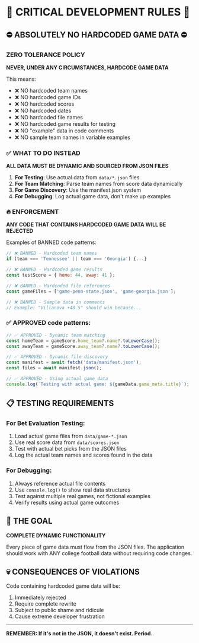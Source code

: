 # 🚨 CRITICAL DEVELOPMENT RULES 🚨

## ⛔ ABSOLUTELY NO HARDCODED GAME DATA ⛔

### ZERO TOLERANCE POLICY

**NEVER, UNDER ANY CIRCUMSTANCES, HARDCODE GAME DATA**

This means:
- ❌ NO hardcoded team names
- ❌ NO hardcoded game IDs  
- ❌ NO hardcoded scores
- ❌ NO hardcoded dates
- ❌ NO hardcoded file names
- ❌ NO hardcoded game results for testing
- ❌ NO "example" data in code comments
- ❌ NO sample team names in variable examples

### ✅ WHAT TO DO INSTEAD

**ALL DATA MUST BE DYNAMIC AND SOURCED FROM JSON FILES**

1. **For Testing**: Use actual data from `data/*.json` files
2. **For Team Matching**: Parse team names from score data dynamically
3. **For Game Discovery**: Use the manifest.json system
4. **For Debugging**: Log actual game data, don't make up examples

### 🔥 ENFORCEMENT

**ANY CODE THAT CONTAINS HARDCODED GAME DATA WILL BE REJECTED**

Examples of BANNED code patterns:
```javascript
// ❌ BANNED - Hardcoded team names
if (team === 'Tennessee' || team === 'Georgia') {...}

// ❌ BANNED - Hardcoded game results  
const testScore = { home: 44, away: 41 };

// ❌ BANNED - Hardcoded file references
const gameFiles = ['game-penn-state.json', 'game-georgia.json'];

// ❌ BANNED - Sample data in comments
// Example: "Villanova +48.5" should win because...
```

### ✅ APPROVED code patterns:
```javascript
// ✅ APPROVED - Dynamic team matching
const homeTeam = gameScore.home_team?.name?.toLowerCase();
const awayTeam = gameScore.away_team?.name?.toLowerCase();

// ✅ APPROVED - Dynamic file discovery
const manifest = await fetch('data/manifest.json');
const files = await manifest.json();

// ✅ APPROVED - Using actual game data
console.log(`Testing with actual game: ${gameData.game_meta.title}`);
```

## 📋 TESTING REQUIREMENTS

### For Bet Evaluation Testing:
1. Load actual game files from `data/game-*.json`
2. Use real score data from `data/scores.json`
3. Test with actual bet picks from the JSON files
4. Log the actual team names and scores found in the data

### For Debugging:
1. Always reference actual file contents
2. Use `console.log()` to show real data structures
3. Test against multiple real games, not fictional examples
4. Verify results using actual game outcomes

## 🎯 THE GOAL

**COMPLETE DYNAMIC FUNCTIONALITY**

Every piece of game data must flow from the JSON files. The application should work with ANY college football data without requiring code changes.

## 💀 CONSEQUENCES OF VIOLATIONS

Code containing hardcoded game data will be:
1. Immediately rejected
2. Require complete rewrite
3. Subject to public shame and ridicule
4. Cause extreme developer frustration

---

**REMEMBER: If it's not in the JSON, it doesn't exist. Period.**